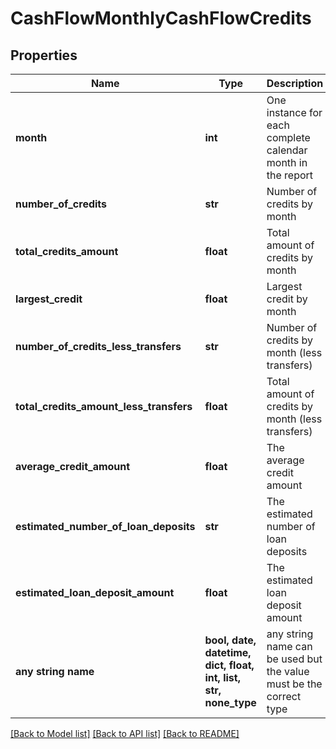# CashFlowMonthlyCashFlowCredits


## Properties
Name | Type | Description | Notes
------------ | ------------- | ------------- | -------------
**month** | **int** | One instance for each complete calendar month in the report | 
**number_of_credits** | **str** | Number of credits by month | 
**total_credits_amount** | **float** | Total amount of credits by month | 
**largest_credit** | **float** | Largest credit by month | 
**number_of_credits_less_transfers** | **str** | Number of credits by month (less transfers) | 
**total_credits_amount_less_transfers** | **float** | Total amount of credits by month (less transfers) | 
**average_credit_amount** | **float** | The average credit amount | 
**estimated_number_of_loan_deposits** | **str** | The estimated number of loan deposits | 
**estimated_loan_deposit_amount** | **float** | The estimated loan deposit amount | 
**any string name** | **bool, date, datetime, dict, float, int, list, str, none_type** | any string name can be used but the value must be the correct type | [optional]

[[Back to Model list]](../README.md#documentation-for-models) [[Back to API list]](../README.md#documentation-for-api-endpoints) [[Back to README]](../README.md)


